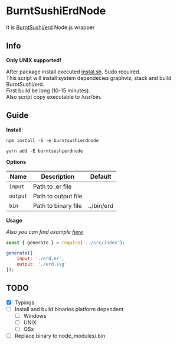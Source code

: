 # BurntSushiErdNode
It is [BurntSushi/erd](https://github.com/BurntSushi/erd) Node.js wrapper

## Info

**Only UNIX supported!**

After package install executed [instal.sh](https://github.com/d1soft/burntsushi-erd-node/tree/master/scripts/instal.sh). Sudo required.  
This script will install system dependecies graphviz, stack and build BurntSushi/erd.  
First build be long (10-15 minutes).  
Also script copy executable to /usr/bin.

## Guide

**Install**:
```shell
npm install -S -e burntsushierdnode 

yarn add -E burntsushierdnode
```

**Options**  

| Name | Description | Default |  
| ---- | ---- | ---- |  
| `input` | Path to .er file | |  
| `output` | Path to output file | |  
| `bin` | Path to binary file | ../bin/erd |  

**Usage**

*Also you can find example [here](https://github.com/d1soft/burntsushi-erd-node/tree/master/example)*

```js
const { generate } = require('../src/index');

generate({
    input: './erd.er',
    output: './erd.svg'
});
```

## TODO 

- [x] Typings  
- [ ] Install and build binaries platform dependent  
    - [ ] Windows  
    - [ ] UNIX  
    - [ ] OSx  
- [ ] Replace binary to node_modules/.bin  